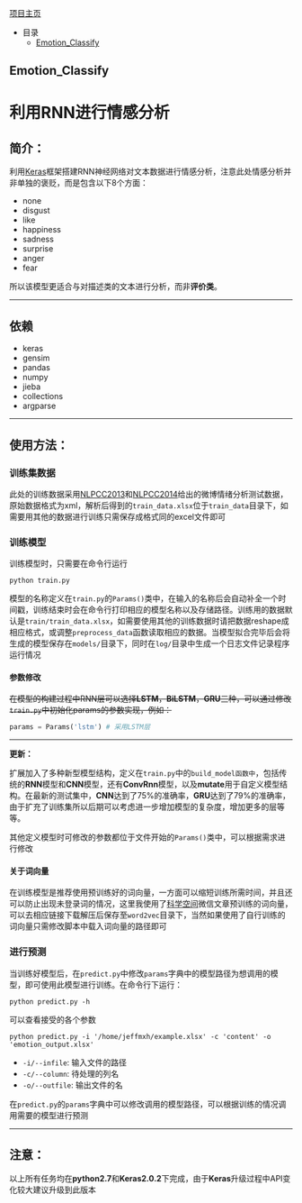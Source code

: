 [项目主页](https://jeffmxh.github.io/ML_learn/)

* 目录
  * [Emotion_Classify](#emotion_classify)

Emotion_Classify
-----------------------------
# 利用RNN进行情感分析

## 简介：

利用[Keras](https://keras.io/)框架搭建RNN神经网络对文本数据进行情感分析，注意此处情感分析并非单独的褒贬，而是包含以下8个方面：
+ none
+ disgust
+ like
+ happiness
+ sadness
+ surprise
+ anger
+ fear

所以该模型更适合与对描述类的文本进行分析，而非**评价类**。

***

## 依赖

+ keras
+ gensim
+ pandas
+ numpy
+ jieba
+ collections
+ argparse

***

## 使用方法：

### 训练集数据

此处的训练数据采用[NLPCC2013](http://tcci.ccf.org.cn/conference/2013/pages/page04_tdata.html)和[NLPCC2014](http://tcci.ccf.org.cn/conference/2014/pages/page04_sam.html)给出的微博情绪分析测试数据，原始数据格式为xml，解析后得到的``train_data.xlsx``位于``train_data``目录下，如需要用其他的数据进行训练只需保存成格式同的excel文件即可

### 训练模型

训练模型时，只需要在命令行运行
```
python train.py
```
模型的名称定义在``train.py``的``Params()``类中，在输入的名称后会自动补全一个时间戳，训练结束时会在命令行打印相应的模型名称以及存储路径。训练用的数据默认是``train/train_data.xlsx``，如需要使用其他的训练数据时请把数据reshape成相应格式，或调整``preprocess_data``函数读取相应的数据。当模型拟合完毕后会将生成的模型保存在``models/``目录下，同时在``log/``目录中生成一个日志文件记录程序运行情况

#### 参数修改

~~在模型的构建过程中RNN层可以选择**LSTM**，**BiLSTM**，**GRU**三种，可以通过修改``train.py``中初始化params的参数实现，例如：~~
```python
params = Params('lstm') # 采用LSTM层
```

***

**更新：**

扩展加入了多种新型模型结构，定义在``train.py``中的``build_model函数中``，包括传统的**RNN**模型和**CNN**模型，还有**ConvRnn**模型，以及**mutate**用于自定义模型结构。在最新的测试集中，**CNN**达到了75%的准确率，**GRU**达到了79%的准确率，由于扩充了训练集所以后期可以考虑进一步增加模型的复杂度，增加更多的层等等。

其他定义模型时可修改的参数都位于文件开始的``Params()``类中，可以根据需求进行修改

#### 关于词向量

在训练模型是推荐使用预训练好的词向量，一方面可以缩短训练所需时间，并且还可以防止出现未登录词的情况，这里我使用了[科学空间](http://spaces.ac.cn/archives/4304/)微信文章预训练的词向量，可以去相应链接下载解压后保存至``word2vec``目录下，当然如果使用了自行训练的词向量只需修改脚本中载入词向量的路径即可

### 进行预测

当训练好模型后，在``predict.py``中修改``params``字典中的模型路径为想调用的模型，即可使用此模型进行训练。在命令行下运行：

```
python predict.py -h
```
可以查看接受的各个参数
```
python predict.py -i '/home/jeffmxh/example.xlsx' -c 'content' -o 'emotion_output.xlsx'
```
+ ``-i/--infile``: 输入文件的路径
+ ``-c/--column``: 待处理的列名
+ ``-o/--outfile``: 输出文件的名

在``predict.py``的``params``字典中可以修改调用的模型路径，可以根据训练的情况调用需要的模型进行预测

***

## 注意：

以上所有任务均在**python2.7**和**Keras2.0.2**下完成，由于**Keras**升级过程中API变化较大建议升级到此版本
